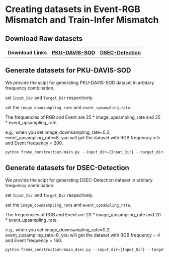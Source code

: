 # Creating datasets in Event-RGB Mismatch and Train-Infer Mismatch

## Download Raw datasets

<table>
  <tr>
    <th style="text-align:center;">Download Links</th>
    <th style="text-align:center;"><a href="https://drive.google.com/drive/folders/12PprdOSXhIrlp-xPKeboaVf7G8SPuyJB?usp=drive_link">PKU-DAVIS-SOD</a></td>
    <th style="text-align:center;"><a href="https://drive.google.com/drive/folders/1sqaqS2TWkx8tSdVj4WFJD1uugUaKSX9j?usp=drive_link">DSEC-Detection</a></td>
  </tr>
</table>

## Generate datasets for PKU-DAVIS-SOD

We provide the scipt for generating PKU-DAVIS-SOD dataset in arbitary frequency combination.

set ``Input_Dir`` and ``Target_Dir`` respectively.

set the ``image_downsampling_rate`` and ``event_upsampling_rate``.

The frequencies of RGB and Event are 25 * image_upsampling_rate and 25 * event_upsampling_rate.

e.g., when you set image_downsampling_rate=0.2, event_upsampling_rate=8, you will get
the dataset with RGB frequency = 5 and Event frequency = 200.

```python
python frame_construction/main.py --input_dir={Input_Dir} --target_dir={Target_Dir} --image_upsampling_rate={image_downsampling_rate} --event_upsampling_rate={event_upsampling_rate}
```

## Generate datasets for DSEC-Detection

We provide the scipt for generating DSEC-Detection dataset in arbitary frequency combination.

set ``Input_Dir`` and ``Target_Dir`` respectively.

set the ``image_downsampling_rate`` and ``event_upsampling_rate``.

The frequencies of RGB and Event are 20 * image_upsampling_rate and 20 * event_upsampling_rate.

e.g., when you set image_downsampling_rate=0.2, event_upsampling_rate=8, you will get
the dataset with RGB frequency = 4 and Event frequency = 160.

```python
python frame_construction/main_dsec.py --input_dir={Input_Dir} --target_dir={Target_Dir} --image_upsampling_rate={image_downsampling_rate} --event_upsampling_rate={event_upsampling_rate}
```

